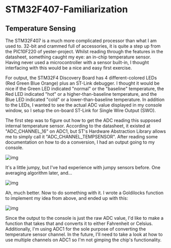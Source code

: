 # STM32F407-Familiarization

## Temperature Sensing

The STM32F407 is a much more complicated processor than what I am used to. 32-bit and crammed full of accessories, it is quite a step up from the PIC10F220 of yester-project. Whilst reading through the features in the datasheet, something caught my eye: an in-chip temperature sensor. Having never used a microcontroller with a sensor built-in, I thought interfacing with this would be a nice and easy first exercise.

For output, the STM32F4 Discovery Board has 4 different-colored LEDs (Red Green Blue Orange) plus an ST-Link debugger. I thought it would be nice if the Green LED indicated "normal" or the "baseline" temperature, the Red LED indicated "hot" or a higher-than-baseline temperature, and the Blue LED indicated "cold" or a lower-than-baseline temperature. In addition to the LEDs, I wanted to see the actual ADC value displayed in my console window, so I setup the on-board ST-Link for Single Wire Output (SWO).

The first step was to figure out how to get the ADC reading this supposed internal temperature sensor. According to the datasheet, it existed at "ADC_CHANNEL_16" on ADC1, but ST's Hardware Abstraction Library allows me to simply call it "ADC_CHANNEL_TEMPSENSOR". After reading some documentation on how to do a conversion, I had an output going to my console.

![img](https://i.imgur.com/mZPv2gv.png)

It's a little jumpy, but I've had experience with jumpy sensors before. One averaging algorithm later, and...

![img](https://i.imgur.com/6U67eoK.png)

Ah, much better. Now to do something with it. I wrote a Goldilocks function to implement my idea from above, and ended up with this:

![img](https://i.imgur.com/yt0Gckk.gif)

Since the output to the console is just the raw ADC value, I'd like to make a function that takes that and converts it to either Fahrenheit or Celsius. Additionally, I'm using ADC1 for the sole purpose of converting the temperature sensor channel. In the future, I'll need to take a look at how to use multiple channels on ADC1 so I'm not gimping the chip's functionality.